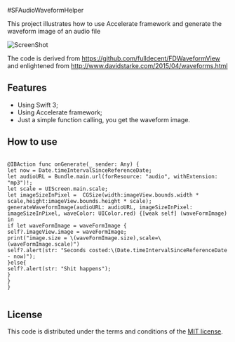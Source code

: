 #SFAudioWaveformHelper


This project illustrates how to use Accelerate framework and generate the waveform image of an audio file

![ScreenShot](https://raw.github.com/JagieChen/SFAudioWaveformHelper/master/s1.png)

The code is derived from https://github.com/fulldecent/FDWaveformView and enlightened from http://www.davidstarke.com/2015/04/waveforms.html



## Features

* Using Swift 3;
* Using Accelerate framework;
* Just a simple function calling, you get the waveform image. 

## How to use
<pre><code>
@IBAction func onGenerate(_ sender: Any) {
let now = Date.timeIntervalSinceReferenceDate;
let audioURL = Bundle.main.url(forResource: "audio", withExtension: "mp3")!;
let scale = UIScreen.main.scale;
let imageSizeInPixel =  CGSize(width:imageView.bounds.width * scale,height:imageView.bounds.height * scale);
generateWaveformImage(audioURL: audioURL, imageSizeInPixel: imageSizeInPixel, waveColor: UIColor.red) {[weak self] (waveFormImage) in
if let waveFormImage = waveFormImage {
self?.imageView.image = waveFormImage;
print("image.size = \(waveFormImage.size),scale=\(waveFormImage.scale)")
self?.alert(str: "Seconds costed:\(Date.timeIntervalSinceReferenceDate - now)");
}else{
self?.alert(str: "Shit happens");
}
}
}

</code></pre>

## License

This code is distributed under the terms and conditions of the [MIT license](LICENSE).


